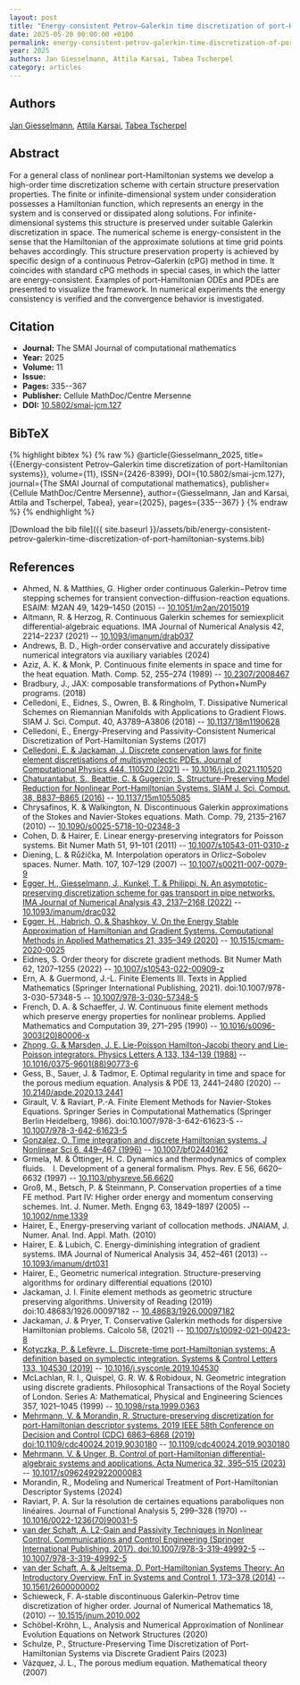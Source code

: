 ```yaml
---
layout: post
title: "Energy-consistent Petrov–Galerkin time discretization of port-Hamiltonian systems"
date: 2025-05-20 00:00:00 +0100
permalink: energy-consistent-petrov-galerkin-time-discretization-of-port-hamiltonian-systems
year: 2025
authors: Jan Giesselmann, Attila Karsai, Tabea Tscherpel
category: articles
---
```

 
## Authors
[Jan Giesselmann](authors/jan-giesselmann), [Attila Karsai](authors/attila-karsai), [Tabea Tscherpel](authors/tabea-tscherpel)
 
## Abstract
For a general class of nonlinear port-Hamiltonian systems we develop a high-order time discretization scheme with certain structure preservation properties. The finite or infinite-dimensional system under consideration possesses a Hamiltonian function, which represents an energy in the system and is conserved or dissipated along solutions. For infinite-dimensional systems this structure is preserved under suitable Galerkin discretization in space. The numerical scheme is energy-consistent in the sense that the Hamiltonian of the approximate solutions at time grid points behaves accordingly. This structure preservation property is achieved by specific design of a continuous Petrov–Galerkin (cPG) method in time. It coincides with standard cPG methods in special cases, in which the latter are energy-consistent. Examples of port-Hamiltonian ODEs and PDEs are presented to visualize the framework. In numerical experiments the energy consistency is verified and the convergence behavior is investigated.
 
## Citation
- **Journal:** The SMAI Journal of computational mathematics
- **Year:** 2025
- **Volume:** 11
- **Issue:** 
- **Pages:** 335--367
- **Publisher:** Cellule MathDoc/Centre Mersenne
- **DOI:** [10.5802/smai-jcm.127](https://doi.org/10.5802/smai-jcm.127)
 
## BibTeX
{% highlight bibtex %}
{% raw %}
@article{Giesselmann_2025,
  title={{Energy-consistent Petrov–Galerkin time discretization of port-Hamiltonian systems}},
  volume={11},
  ISSN={2426-8399},
  DOI={10.5802/smai-jcm.127},
  journal={The SMAI Journal of computational mathematics},
  publisher={Cellule MathDoc/Centre Mersenne},
  author={Giesselmann, Jan and Karsai, Attila and Tscherpel, Tabea},
  year={2025},
  pages={335--367}
}
{% endraw %}
{% endhighlight %}
 
[Download the bib file]({{ site.baseurl }}/assets/bib/energy-consistent-petrov-galerkin-time-discretization-of-port-hamiltonian-systems.bib)
 
## References
- Ahmed, N. & Matthies, G. Higher order continuous Galerkin−Petrov time stepping schemes for transient convection-diffusion-reaction equations. ESAIM: M2AN 49, 1429–1450 (2015) -- [10.1051/m2an/2015019](https://doi.org/10.1051/m2an/2015019)
- Altmann, R. & Herzog, R. Continuous Galerkin schemes for semiexplicit differential-algebraic equations. IMA Journal of Numerical Analysis 42, 2214–2237 (2021) -- [10.1093/imanum/drab037](https://doi.org/10.1093/imanum/drab037)
- Andrews, B. D., High-order conservative and accurately dissipative numerical integrators via auxiliary variables (2024)
- Aziz, A. K. & Monk, P. Continuous finite elements in space and time for the heat equation. Math. Comp. 52, 255–274 (1989) -- [10.2307/2008467](https://doi.org/10.2307/2008467)
- Bradbury, J., JAX: composable transformations of Python+NumPy programs. (2018)
- Celledoni, E., Eidnes, S., Owren, B. & Ringholm, T. Dissipative Numerical Schemes on Riemannian Manifolds with Applications to Gradient Flows. SIAM J. Sci. Comput. 40, A3789–A3806 (2018) -- [10.1137/18m1190628](https://doi.org/10.1137/18m1190628)
- Celledoni, E., Energy-Preserving and Passivity-Consistent Numerical Discretization of Port-Hamiltonian Systems (2017)
- [Celledoni, E. & Jackaman, J. Discrete conservation laws for finite element discretisations of multisymplectic PDEs. Journal of Computational Physics 444, 110520 (2021)](discrete-conservation-laws-for-finite-element-discretisations-of-multisymplectic-pdes) -- [10.1016/j.jcp.2021.110520](https://doi.org/10.1016/j.jcp.2021.110520)
- [Chaturantabut, S., Beattie, C. & Gugercin, S. Structure-Preserving Model Reduction for Nonlinear Port-Hamiltonian Systems. SIAM J. Sci. Comput. 38, B837–B865 (2016)](structure-preserving-model-reduction-for-nonlinear-port-hamiltonian-systems) -- [10.1137/15m1055085](https://doi.org/10.1137/15m1055085)
- Chrysafinos, K. & Walkington, N. Discontinuous Galerkin approximations of the Stokes and Navier-Stokes equations. Math. Comp. 79, 2135–2167 (2010) -- [10.1090/s0025-5718-10-02348-3](https://doi.org/10.1090/s0025-5718-10-02348-3)
- Cohen, D. & Hairer, E. Linear energy-preserving integrators for Poisson systems. Bit Numer Math 51, 91–101 (2011) -- [10.1007/s10543-011-0310-z](https://doi.org/10.1007/s10543-011-0310-z)
- Diening, L. & Růžička, M. Interpolation operators in Orlicz–Sobolev spaces. Numer. Math. 107, 107–129 (2007) -- [10.1007/s00211-007-0079-9](https://doi.org/10.1007/s00211-007-0079-9)
- [Egger, H., Giesselmann, J., Kunkel, T. & Philippi, N. An asymptotic-preserving discretization scheme for gas transport in pipe networks. IMA Journal of Numerical Analysis 43, 2137–2168 (2022)](an-asymptotic-preserving-discretization-scheme-for-gas-transport-in-pipe-networks) -- [10.1093/imanum/drac032](https://doi.org/10.1093/imanum/drac032)
- [Egger, H., Habrich, O. & Shashkov, V. On the Energy Stable Approximation of Hamiltonian and Gradient Systems. Computational Methods in Applied Mathematics 21, 335–349 (2020)](on-the-energy-stable-approximation-of-hamiltonian-and-gradient-systems) -- [10.1515/cmam-2020-0025](https://doi.org/10.1515/cmam-2020-0025)
- Eidnes, S. Order theory for discrete gradient methods. Bit Numer Math 62, 1207–1255 (2022) -- [10.1007/s10543-022-00909-z](https://doi.org/10.1007/s10543-022-00909-z)
- Ern, A. & Guermond, J.-L. Finite Elements III. Texts in Applied Mathematics (Springer International Publishing, 2021). doi:10.1007/978-3-030-57348-5 -- [10.1007/978-3-030-57348-5](https://doi.org/10.1007/978-3-030-57348-5)
- French, D. A. & Schaeffer, J. W. Continuous finite element methods which preserve energy properties for nonlinear problems. Applied Mathematics and Computation 39, 271–295 (1990) -- [10.1016/s0096-3003(20)80006-x](https://doi.org/10.1016/s0096-3003(20)80006-x)
- [Zhong, G. & Marsden, J. E. Lie-Poisson Hamilton-Jacobi theory and Lie-Poisson integrators. Physics Letters A 133, 134–139 (1988)](lie-poisson-hamilton-jacobi-theory-and-lie-poisson-integrators) -- [10.1016/0375-9601(88)90773-6](https://doi.org/10.1016/0375-9601(88)90773-6)
- Gess, B., Sauer, J. & Tadmor, E. Optimal regularity in time and space for the porous medium equation. Analysis &amp; PDE 13, 2441–2480 (2020) -- [10.2140/apde.2020.13.2441](https://doi.org/10.2140/apde.2020.13.2441)
- Girault, V. & Raviart, P.-A. Finite Element Methods for Navier-Stokes Equations. Springer Series in Computational Mathematics (Springer Berlin Heidelberg, 1986). doi:10.1007/978-3-642-61623-5 -- [10.1007/978-3-642-61623-5](https://doi.org/10.1007/978-3-642-61623-5)
- [Gonzalez, O. Time integration and discrete Hamiltonian systems. J Nonlinear Sci 6, 449–467 (1996)](time-integration-and-discrete-hamiltonian-systems) -- [10.1007/bf02440162](https://doi.org/10.1007/bf02440162)
- Grmela, M. & Öttinger, H. C. Dynamics and thermodynamics of complex fluids.  I. Development of a general formalism. Phys. Rev. E 56, 6620–6632 (1997) -- [10.1103/physreve.56.6620](https://doi.org/10.1103/physreve.56.6620)
- Groß, M., Betsch, P. & Steinmann, P. Conservation properties of a time FE method. Part IV: Higher order energy and momentum conserving schemes. Int. J. Numer. Meth. Engng 63, 1849–1897 (2005) -- [10.1002/nme.1339](https://doi.org/10.1002/nme.1339)
- Hairer, E., Energy-preserving variant of collocation methods. JNAIAM, J. Numer. Anal. Ind. Appl. Math. (2010)
- Hairer, E. & Lubich, C. Energy-diminishing integration of gradient systems. IMA Journal of Numerical Analysis 34, 452–461 (2013) -- [10.1093/imanum/drt031](https://doi.org/10.1093/imanum/drt031)
- Hairer, E., Geometric numerical integration. Structure-preserving algorithms for ordinary differential equations (2010)
- Jackaman, J. I. Finite element methods as geometric structure preserving algorithms. University of Reading (2019) doi:10.48683/1926.00097182 -- [10.48683/1926.00097182](https://doi.org/10.48683/1926.00097182)
- Jackaman, J. & Pryer, T. Conservative Galerkin methods for dispersive Hamiltonian problems. Calcolo 58, (2021) -- [10.1007/s10092-021-00423-8](https://doi.org/10.1007/s10092-021-00423-8)
- [Kotyczka, P. & Lefèvre, L. Discrete-time port-Hamiltonian systems: A definition based on symplectic integration. Systems &amp; Control Letters 133, 104530 (2019)](discrete-time-port-hamiltonian-systems-a-definition-based-on-symplectic-integration) -- [10.1016/j.sysconle.2019.104530](https://doi.org/10.1016/j.sysconle.2019.104530)
- McLachlan, R. I., Quispel, G. R. W. & Robidoux, N. Geometric integration using discrete gradients. Philosophical Transactions of the Royal Society of London. Series A: Mathematical, Physical and Engineering Sciences 357, 1021–1045 (1999) -- [10.1098/rsta.1999.0363](https://doi.org/10.1098/rsta.1999.0363)
- [Mehrmann, V. & Morandin, R. Structure-preserving discretization for port-Hamiltonian descriptor systems. 2019 IEEE 58th Conference on Decision and Control (CDC) 6863–6868 (2019) doi:10.1109/cdc40024.2019.9030180](structure-preserving-discretization-for-port-hamiltonian-descriptor-systems) -- [10.1109/cdc40024.2019.9030180](https://doi.org/10.1109/cdc40024.2019.9030180)
- [Mehrmann, V. & Unger, B. Control of port-Hamiltonian differential-algebraic systems and applications. Acta Numerica 32, 395–515 (2023)](control-of-port-hamiltonian-differential-algebraic-systems-and-applications) -- [10.1017/s0962492922000083](https://doi.org/10.1017/s0962492922000083)
- Morandin, R., Modeling and Numerical Treatment of Port-Hamiltonian Descriptor Systems (2024)
- Raviart, P. A. Sur la résolution de certaines equations paraboliques non linéaires. Journal of Functional Analysis 5, 299–328 (1970) -- [10.1016/0022-1236(70)90031-5](https://doi.org/10.1016/0022-1236(70)90031-5)
- [van der Schaft, A. L2-Gain and Passivity Techniques in Nonlinear Control. Communications and Control Engineering (Springer International Publishing, 2017). doi:10.1007/978-3-319-49992-5](l2-gain-and-passivity-techniques-in-nonlinear-control) -- [10.1007/978-3-319-49992-5](https://doi.org/10.1007/978-3-319-49992-5)
- [van der Schaft, A. & Jeltsema, D. Port-Hamiltonian Systems Theory: An Introductory Overview. FnT in Systems and Control 1, 173–378 (2014)](port-hamiltonian-systems-theory-an-introductory-overview) -- [10.1561/2600000002](https://doi.org/10.1561/2600000002)
- Schieweck, F. A-stable discontinuous Galerkin–Petrov time discretization of higher order. Journal of Numerical Mathematics 18, (2010) -- [10.1515/jnum.2010.002](https://doi.org/10.1515/jnum.2010.002)
- Schöbel-Kröhn, L., Analysis and Numerical Approximation of Nonlinear Evolution Equations on Network Structures (2020)
- Schulze, P., Structure-Preserving Time Discretization of Port-Hamiltonian Systems via Discrete Gradient Pairs (2023)
- Vázquez, J. L., The porous medium equation. Mathematical theory (2007)

